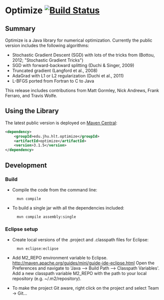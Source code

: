 # Optimize [![Build Status](https://travis-ci.org/mgormley/optimize.svg?branch=master)](https://travis-ci.org/mgormley/optimize)

## Summary

Optimize is a Java library for numerical optimization. Currently the public version includes the following algorithms:

* Stochastic Gradient Descent (SGD) with lots of the tricks from (Bottou,
2012; "Stochastic Gradient Tricks")
* SGD with forward-backward splitting (Duchi & Singer, 2009)
* Truncated gradient (Langford et al., 2008)
* AdaGrad with L1 or L2 regularization 
(Duchi et al., 2011)
* L-BFGS ported from Fortran to C to Java

This release includes contributions from Matt Gormley, Nick Andrews,
Frank Ferraro, and Travis Wolfe.

## Using the Library

The latest public version is deployed on 
[Maven Central](http://search.maven.org/#search%7Cgav%7C1%7Cg%3A%22edu.jhu.hlt.optimize%22%20AND%20a%3A%22optimize%22):

```xml
<dependency>
    <groupId>edu.jhu.hlt.optimize</groupId>
    <artifactId>optimize</artifactId>
    <version>3.1.5</version>
</dependency>
```

## Development

### Build

* Compile the code from the command line:

        mvn compile

* To build a single jar with all the dependencies included:

        mvn compile assembly:single


### Eclipse setup

* Create local versions of the .project and .classpath files for Eclipse:

        mvn eclipse:eclipse

* Add M2\_REPO environment variable to
  Eclipse. http://maven.apache.org/guides/mini/guide-ide-eclipse.html
  Open the Preferences and navigate to 'Java --> Build Path -->
  Classpath Variables'. Add a new classpath variable M2\_REPO with the
  path to your local repository (e.g. ~/.m2/repository).

* To make the project Git aware, right click on the project and select Team -> Git... 
